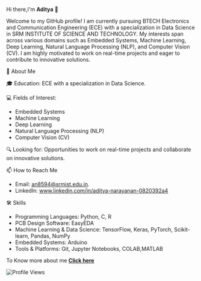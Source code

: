Hi there,I'm **Aditya**  **👋**

Welcome to my GitHub profile!
I am currently pursuing BTECH Electronics and Communication Engineering (ECE) with a specialization in Data Science in SRM INSTITUTE OF SCIENCE AND TECHNOLOGY.
My interests span across various domains such as Embedded Systems, Machine Learning, Deep Learning, Natural Language Processing (NLP), and Computer Vision (CV). 
I am highly motivated to work on real-time projects and eager to contribute to innovative solutions.

🚀 About Me

🎓 Education: ECE with a specialization in Data Science.

💻 Fields of Interest:
* Embedded Systems
* Machine Learning
* Deep Learning
* Natural Language Processing (NLP)
* Computer Vision (CV)

🔍 Looking for: Opportunities to work on real-time projects and collaborate on innovative solutions.

📫 How to Reach Me
* Email: an8594@srmist.edu.in.
* LinkedIn: www.linkedin.com/in/aditya-narayanan-0820392a4

🛠️ Skills
* Programming Languages: Python, C, R
* PCB Design Software: EasyEDA
* Machine Learning & Data Science: TensorFlow, Keras, PyTorch, Scikit-learn, Pandas, NumPy
* Embedded Systems: Arduino
* Tools & Platforms: Git, Jupyter Notebooks, COLAB,MATLAB

To Know more about me [**Click here**](https://sites.google.com/srmist.edu.in/m-n-aditya/introduction?authuser=1)

![Profile Views](https://img.shields.io/badge/dynamic/json?color=brightgreen&label=Profile%20Views&query=value&url=https%3A%2F%2Fhits.dwyl.com%2FMNADITYA05%2FMNADITYA05.json)


<!---
MNADITYA05/MNADITYA05 is a ✨ special ✨ repository because its `README.md` (this file) appears on your GitHub profile.
You can click the Preview link to take a look at your changes.
--->
